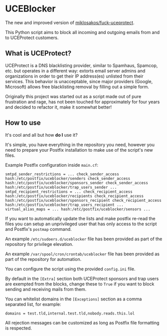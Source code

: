 # UCEBlocker

The new and improved version of [miklosakos/fuck-uceprotect](https://github.com/miklosakos/fuck-uceprotect).

This Python script aims to block all incoming and outgoing emails from and to UCEProtect customers.

## What is UCEProtect?

UCEProtect is a DNS blacklisting provider, similar to Spamhaus, Spamcop, etc. but operates in a different way: extorts email server admins and organizations in order to get their IP address(es) unlisted from their services. This behavior is unacceptable, since major providers (Google, Microsoft) allows free blacklisting removal by filling out a simple form.

Originally this project was started out as a script made out of pure frustration and rage, has not been touched for approximately for four years and decided to refactor it, make it somewhat better!

## How to use

It's cool and all but how **do I** use it?

It's simple, you have everything in the repository you need, however you need to prepare your Postfix installation to make use of the script's new files.

Example Postfix configuration inside `main.cf`:

```
smtpd_sender_restrictions = ... check_sender_access hash:/etc/postfix/uceblocker/senders check_sender_access hash:/etc/postfix/uceblocker/sponsors_sender check_sender_access hash:/etc/postfix/uceblocker/trap_users_sender ...
smtpd_recipient_restrictions = ... check_recipient_access hash:/etc/postfix/uceblocker/recipients check_recipient_access hash:/etc/postfix/uceblocker/sponsors_recipient check_recipient_access hash:/etc/postfix/uceblocker/trap_users_recipient ...
virtual_alias_maps = ... hash:/etc/postfix/uceblocker/sensors ...
```

If you want to automatically update the lists and make postfix re-read the files you can setup an unprivileged user that has only access to the script and Postfix's `postmap` command.

An example `/etc/sudoers.d/uceblocker` file has been provided as part of the repository for privilege elevation.

An example `/var/spool/cron/crontab/uceblocker` file has been provided as part of the repository for automation.

You can configure the script using the provided `config.ini` file.

By default in the `[Extra]` section both UCEProtect sponsors and trap users are exempted from the blocks, change these to `True` if you want to block sending and receiving mails from them.

You can whitelist domains in the `[Exceptions]` section as a comma separated list, for example:
```
domains = test.tld,internal.test.tld,nobody.reads.this.lol
```

All rejection messages can be customized as long as Postfix file formatting is respected.